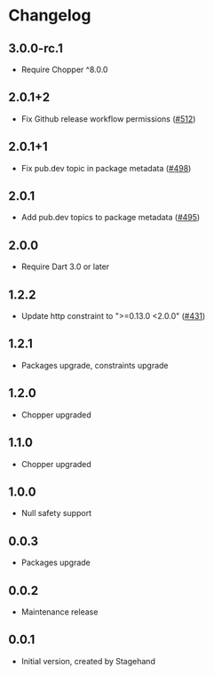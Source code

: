 # Changelog

## 3.0.0-rc.1

- Require Chopper ^8.0.0

## 2.0.1+2

- Fix Github release workflow permissions ([#512](https://github.com/lejard-h/chopper/pull/512))

## 2.0.1+1

- Fix pub.dev topic in package metadata ([#498](https://github.com/lejard-h/chopper/pull/498))

## 2.0.1

- Add pub.dev topics to package metadata ([#495](https://github.com/lejard-h/chopper/pull/495))

## 2.0.0

- Require Dart 3.0 or later

## 1.2.2

- Update http constraint to ">=0.13.0 <2.0.0" ([#431](https://github.com/lejard-h/chopper/pull/431))

## 1.2.1

- Packages upgrade, constraints upgrade

## 1.2.0

- Chopper upgraded

## 1.1.0

- Chopper upgraded

## 1.0.0

- Null safety support

## 0.0.3

- Packages upgrade

## 0.0.2

- Maintenance release

## 0.0.1

- Initial version, created by Stagehand
